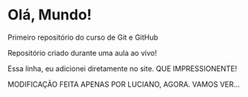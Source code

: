 # Olá, Mundo!
Primeiro repositório do curso de Git e GitHub

Repositório criado durante uma aula ao vivo!

Essa linha, eu adicionei diretamente no site. QUE IMPRESSIONENTE!

MODIFICAÇÃO FEITA APENAS POR LUCIANO, AGORA. VAMOS VER...